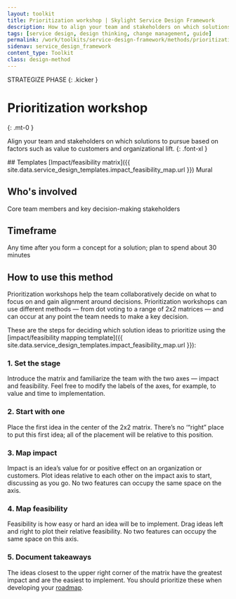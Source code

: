 ```yaml
---
layout: toolkit
title: Prioritization workshop | Skylight Service Design Framework
description: How to align your team and stakeholders on which solutions to pursue based on factors such as value to customers and organizational lift.
tags: [service design, design thinking, change management, guide]
permalink: /work/toolkits/service-design-framework/methods/prioritization-workshop/
sidenav: service_design_framework
content_type: Toolkit
class: design-method
---
```


STRATEGIZE PHASE
{: .kicker }

# Prioritization workshop
{: .mt-0 }

Align your team and stakeholders on which solutions to pursue based on factors such as value to customers and organizational lift.
{: .font-xl }

<div class="callout--tip callout--summary" markdown="1">
## Templates
[Impact/feasibility matrix]({{ site.data.service_design_templates.impact_feasibility_map.url }}) <span class="badge badge-sub">Mural</span>

## Who's involved
Core team members and key decision-making stakeholders

## Timeframe
Any time after you form a concept for a solution; plan to spend about 30 minutes
</div>

## How to use this method

Prioritization workshops help the team collaboratively decide on what to focus on and gain alignment around decisions. Prioritization workshops can use different methods — from dot voting to a range of 2x2 matrices — and can occur at any point the team needs to make a key decision.

These are the steps for deciding which solution ideas to prioritize using the [impact/feasibility mapping template]({{ site.data.service_design_templates.impact_feasibility_map.url }}):

### 1. Set the stage

Introduce the matrix and familiarize the team with the two axes — impact and feasibility. Feel free to modify the labels of the axes, for example, to value and time to implementation.

### 2. Start with one

Place the first idea in the center of the 2x2 matrix. There’s no ‘“right” place to put this first idea; all of the placement will be relative to this position.

### 3. Map impact

Impact is an idea’s value for or positive effect on an organization or customers. Plot ideas relative to each other on the impact axis to start, discussing as you go. No two features can occupy the same space on the axis.

### 4. Map feasibility

Feasibility is how easy or hard an idea will be to implement. Drag ideas left and right to plot their relative feasibility. No two features can occupy the same space on this axis.

### 5. Document takeaways

The ideas closest to the upper right corner of the matrix have the greatest impact and are the easiest to implement. You should prioritize these when developing your [roadmap](/work/toolkits/service-design-framework/methods/roadmap/).
